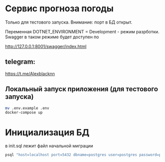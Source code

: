 # Сервис прогноза погоды 

Только для тестового запуска. Внимание: порт в БД открыт.

Переменная DOTNET_ENVIRONMENT = Development - режим разрботки. Swagger в таком
режиме будет доступен по

http://127.0.0.1:8001/swagger/index.html


## telegram:
https://t.me/Alexblacknn

## Локальный запуск приложения (для тестового запуска)
```bash
mv .env.example .env
docker-compose up
```

# Инициализация БД 
в init.sql лежит файл начальной миграции
```bash
psql "host=localhost port=5432 dbname=postgres user=postgres password=postgres" -f init.sql
```
